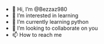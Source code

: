 - 👋 Hi, I’m @Bezzaz980
- 👀 I’m interested in learning 
- 🌱 I’m currently learning python 
- 💞️ I’m looking to collaborate on you 
- 📫 How to reach me 

<!---
Bezzaz980/Bezzaz980 is a ✨ special ✨ repository because its `README.md` (this file) appears on your GitHub profile.
You can click the Preview link to take a look at your changes.
--->
